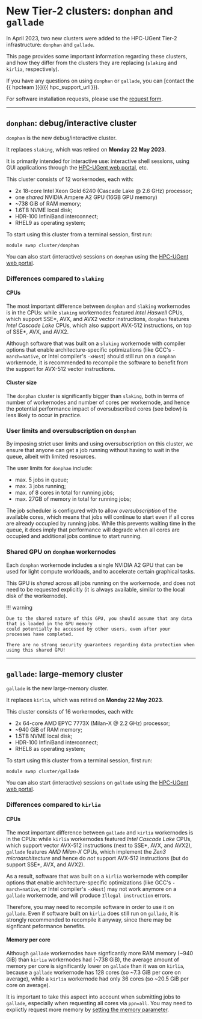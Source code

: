 # New Tier-2 clusters: `donphan` and `gallade`

In April 2023, two new clusters were added to the HPC-UGent Tier-2 infrastructure: `donphan` and `gallade`.

This page provides some important information regarding these clusters, and how they differ from the clusters
they are replacing (`slaking` and `kirlia`, respectively).

If you have any questions on using `donphan` or `gallade`, you can [contact the {{ hpcteam }}]({{ hpc_support_url }}).

For software installation requests, please use the [request form](https://www.ugent.be/hpc/en/support/software-installation-request).

---

## `donphan`: debug/interactive cluster

`donphan` is the new debug/interactive cluster.

It replaces `slaking`, which was retired on **Monday 22 May 2023**.

It is primarily intended for interactive use: interactive shell sessions, using GUI applications through the
[HPC-UGent web portal](../../../web_portal.md), etc.

This cluster consists of 12 workernodes, each with:

* 2x 18-core Intel Xeon Gold 6240 (Cascade Lake @ 2.6 GHz) processor;
* one *shared* NVIDIA Ampere A2 GPU (16GB GPU memory)
* ~738 GiB of RAM memory;
* 1.6TB NVME local disk;
* HDR-100 InfiniBand interconnect;
* RHEL9 as operating system;

To start using this cluster from a terminal session, first run:
```
module swap cluster/donphan
```

You can also start (interactive) sessions on `donphan` using the [HPC-UGent web portal](../../../web_portal.md).

### Differences compared to `slaking`

#### CPUs

The most important difference between `donphan` and `slaking` workernodes is in the CPUs:
while `slaking` workernodes featured *Intel Haswell* CPUs, which support SSE\*, AVX, and AVX2 vector instructions,
`donphan` features *Intel Cascade Lake* CPUs, which also support AVX-512 instructions, on top of SSE\*, AVX, and AVX2.

Although software that was built on a `slaking` workernode with compiler options that enable architecture-specific
optimizations (like GCC's `-march=native`, or Intel compiler's `-xHost`) should still run on
a `donphan` workernode, it is recommended to recompile the software to benefit from the support for
AVX-512 vector instructions.

#### Cluster size

The `donphan` cluster is significantly bigger than `slaking`, both in terms of number of workernodes and
number of cores per workernode, and hence the potential performance impact of oversubscribed cores (see below)
is less likely to occur in practice.

### User limits and oversubscription on `donphan`

By imposing strict user limits and using oversubscription on this cluster,
we ensure that anyone can get a job running without having to wait in the queue, albeit with limited resources.

The user limits for `donphan` include:
* max. 5 jobs in queue;
* max. 3 jobs running;
* max. of 8 cores in total for running jobs;
* max. 27GB of memory in total for running jobs;

The job scheduler is configured with to allow *oversubscription* of the available cores,
which means that jobs will continue to start even if all cores are already occupied by running jobs.
While this prevents waiting time in the queue, it does imply that performance will degrade when all cores are occupied
and additional jobs continue to start running.

### Shared GPU on `donphan` workernodes

Each `donphan` workernode includes a single NVIDIA A2 GPU that can be used for light compute workloads,
and to accelerate certain graphical tasks.

This GPU is *shared* across all jobs running on the workernode, and does not need to be requested explicitly
(it is always available, similar to the local disk of the workernode).

!!! warning

    Due to the shared nature of this GPU, you should assume that any data that is loaded in the GPU memory
    could potentially be accessed by other users, even after your processes have completed.

    There are no strong security guarantees regarding data protection when using this shared GPU!


---

## `gallade`: large-memory cluster

`gallade` is the new large-memory cluster.

It replaces `kirlia`, which was retired on **Monday 22 May 2023**.

This cluster consists of 16 workernodes, each with:

* 2x 64-core AMD EPYC 7773X (Milan-X @ 2.2 GHz) processor;
* ~940 GiB of RAM memory;
* 1.5TB NVME local disk;
* HDR-100 InfiniBand interconnect;
* RHEL8 as operating system;

To start using this cluster from a terminal session, first run:
```
module swap cluster/gallade
```

You can also start (interactive) sessions on `gallade` using the [HPC-UGent web portal](../../../web_portal.md).

### Differences compared to `kirlia`

#### CPUs

The most important difference between `gallade` and `kirlia` workernodes is in the CPUs:
while `kirlia` workernodes featured *Intel Cascade Lake* CPUs, which support vector AVX-512 instructions
(next to SSE\*, AVX, and AVX2), `gallade` features *AMD Milan-X* CPUs, which implement the *Zen3 microarchitecture*
and hence do *not* support AVX-512 instructions (but do support SSE\*, AVX, and AVX2).

As a result, software that was built on a `kirlia` workernode with compiler options that enable architecture-specific
optimizations (like GCC's `-march=native`, or Intel compiler's `-xHost`) may not work anymore on
a `gallade` workernode, and will produce `Illegal instruction` errors.

Therefore, you may need to recompile software in order to use it on `gallade`.
Even if software built on `kirlia` does still run on `gallade`, it is strongly recommended to recompile it anyway,
since there may be signficant peformance benefits.

#### Memory per core

Although `gallade` workernodes have signficantly more RAM memory (~940 GiB) than `kirlia` workernodes had (~738 GiB),
the average amount of memory per core is significantly lower on `gallade` than it was on `kirlia`, because
a `gallade` workernode has 128 cores (so ~7.3 GiB per core on average), while a `kirlia` workernode had only 36 cores
(so ~20.5 GiB per core on average).

It is important to take this aspect into account when submitting jobs to `gallade`, especially when requesting
all cores via `ppn=all`.
You may need to explictly request more memory by
[setting the memory parameter](../../../fine_tuning_job_specifications#pbs_mem).
